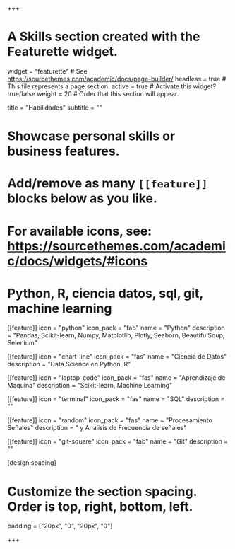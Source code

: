 +++
# A Skills section created with the Featurette widget.
widget = "featurette"  # See https://sourcethemes.com/academic/docs/page-builder/
headless = true  # This file represents a page section.
active = true  # Activate this widget? true/false
weight = 20  # Order that this section will appear.

title = "Habilidades"
subtitle = ""

# Showcase personal skills or business features.
# 
# Add/remove as many `[[feature]]` blocks below as you like.
# 
# For available icons, see: https://sourcethemes.com/academic/docs/widgets/#icons

# Python, R, ciencia datos, sql, git, machine learning 

[[feature]]
  icon = "python"
  icon_pack = "fab"
  name = "Python"
  description = "Pandas, Scikit-learn, Numpy, Matplotlib, Plotly, Seaborn, BeautifulSoup, Selenium" 

[[feature]]
  icon = "chart-line"
  icon_pack = "fas"
  name = "Ciencia de Datos"
  description = "Data Science en Python, R"

[[feature]]
  icon = "laptop-code"
  icon_pack = "fas"
  name = "Aprendizaje de Maquina"
  description = "Scikit-learn, Machine Learning"

[[feature]]
  icon = "terminal"
  icon_pack = "fas"
  name = "SQL"
  description = ""  

[[feature]]
  icon = "random"
  icon_pack = "fas"
  name = "Procesamiento Señales"
  description = " y Analisis de Frecuencia de señales"  

[[feature]]
  icon = "git-square"
  icon_pack = "fab"
  name = "Git"
  description = ""  

[design.spacing]
  # Customize the section spacing. Order is top, right, bottom, left.
  padding = ["20px", "0", "20px", "0"]

+++
